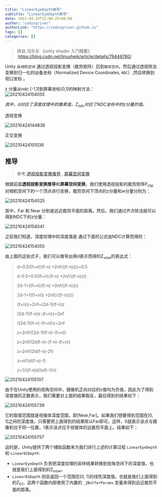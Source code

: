 ```yaml
---
title: "LinearEyeDepth推导"
subtitle: "LinearEyeDepth推导"
date: 2021-04-24T15:08:25+08:00
author: "codingriver"
authorLink: "https://codingriver.github.io"
tags: []
categories: []
---
```


<!--more-->

>转自 冯乐乐 《unity shader 入门精要》 :<https://blog.csdn.net/linuxheik/article/details/79446780/>


Unity 从`相机空间` 通过透视投影变换（裁剪矩阵）后到`裁剪空间`，然后通过透视除法变换到归一化的设备坐标（Normalized Device Coordinates, `NDC`）,然后转换到视口坐标 。

z 分量从ndc [-1,1]到屏幕坐标[0,1]的映射方法：  
    ![20210424154055](https://cdn.jsdelivr.net/gh/codingriver/cdn/texs/LinearEyeDepth推导/20210424154055.png)

*其中，d对应了深度纹理中的像素值，Z<sub>ndc</sub>对应了NDC坐标中的z分量的值。*



透视变换

![20210424144836](https://cdn.jsdelivr.net/gh/codingriver/cdn/texs/透视投影变换推导/20210424144836.png)

正交变换

![20210424151036](https://cdn.jsdelivr.net/gh/codingriver/cdn/texs/LinearEyeDepth推导/20210424151036.png)


## 推导

> 参考:[透视投影变换推导](透视投影变换推导.md) , [屏幕空间变换](屏幕空间变换.md) 


根据前面**透视投影变换推导**和**屏幕空间变换**，我们使用透视投影的裁剪矩阵P<sub>clip</sub>对相机空间下的一个顶点进行变换，裁剪空间下顶点的z分量和w分量分别为：

![20210424154025](https://cdn.jsdelivr.net/gh/codingriver/cdn/texs/LinearEyeDepth推导/20210424154025.png)

其中，Far 和 Near 分别是远近裁剪平面的距离。然后，我们通过齐次除法就可以得到NDC下的z分量：

![20210424154041](https://cdn.jsdelivr.net/gh/codingriver/cdn/texs/LinearEyeDepth推导/20210424154041.png)

之前我们知道，深度纹理中的深度值是 通过下面的公式由NDC计算而得的：

![20210424154055](https://cdn.jsdelivr.net/gh/codingriver/cdn/texs/LinearEyeDepth推导/20210424154055.png)

由上面的这些式子，我们可以推导出用d表示而得的Z<sub>visw</sub>的表达式：

> d=0.5((f+n)/(f-n) +2nf/((f-n)z))+0.5
> 
> d-0.5=0.5((f+n)/(f-n) +2nf/((f-n)z))
> 
> 2d-1=((f+n)/(f-n) +2nf/((f-n)z))
> 
> 2d-1=(((f+n)z +2nf)/((f-n)z))
> 
> (f+n)z+2nf=(2d-1)(f-n)z
> 
> (2d-1)(f-n)z-(f+n)z=2nf
> 
> ((2d-1)(f-n)-(f+n))z=2nf
> 
> z=2nf/((2d-1)(f-n)-(f+n))
> 
> z=2nf/(2d(f-n)-(f-n)-(f+n))
> 
> z=2nf/(2d(f-n)-2f)
> 
> z=nf/(d(f-n)-f)
> 
> z=1/((f-n)d/(nf)-1/n)

![20210424155107](https://cdn.jsdelivr.net/gh/codingriver/cdn/texs/LinearEyeDepth推导/20210424155107.png)

由于在Unity使用的视角空间中，摄像机正向对应的z值均为负值，因此为了得到深度值的正数表示，我们需要对上面的结果取反，最后得到的结果如下：

![20210424155739](https://cdn.jsdelivr.net/gh/codingriver/cdn/texs/LinearEyeDepth推导/20210424155739.png)

它的取值范围就是视锥体深度范围，即[Near,Far]。如果我们想要得到范围在[0, 1]之间的深度值，只需要把上面得到的结果除以Far即可。这样，0就表示该点与摄像机位于同一位置，1表示该点位于视锥体的远裁剪平面上。结果如下：

![20210424155757](https://cdn.jsdelivr.net/gh/codingriver/cdn/texs/LinearEyeDepth推导/20210424155757.png)

运的是，Unity提供了两个辅助函数来为我们进行上述的计算过程 `LinearEyeDepth` 和 `Linear01Depth`:
- `LinearEyeDepth` 负责把深度纹理的采样结果转换到视角空间下的深度值，也 就是我们上面得到的Z<sub>visw</sub>。
-  `Linear01Depth` 则会返回一个范围在[0, 1]的线性深度值，也就是我们上面得到的Z<sub>01</sub>，这两个函数内部使用了内置的 `_ZBufferParams` 变量来得到远近裁剪平面的距离。

